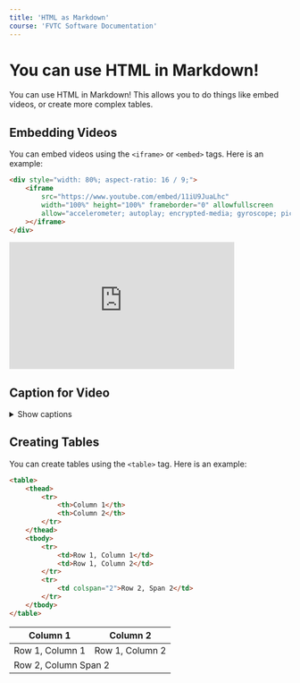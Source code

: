 ```yaml
---
title: 'HTML as Markdown'
course: 'FVTC Software Documentation'
---
```


# You can use HTML in Markdown!

You can use HTML in Markdown! This allows you to do things like embed videos, or create more complex tables.

## Embedding Videos

You can embed videos using the `<iframe>` or `<embed>` tags. Here is an example:

```html
<div style="width: 80%; aspect-ratio: 16 / 9;">
	<iframe
		src="https://www.youtube.com/embed/11iU9JuaLhc"
		width="100%" height="100%" frameborder="0" allowfullscreen
		allow="accelerometer; autoplay; encrypted-media; gyroscope; picture-in-picture"
	></iframe>
</div>
```

<div style="width: 80%; aspect-ratio: 16 / 9;">
	<iframe
		src="https://www.youtube.com/embed/11iU9JuaLhc"
		width="100%" height="100%" frameborder="0" allowfullscreen
		allow="accelerometer; autoplay; encrypted-media; gyroscope; picture-in-picture"
	></iframe>
</div>

## Caption for Video

<details>
<summary>Show captions</summary>
[Narrator] Technology is all around us.

It's part of our work and personal life.

If you love exploring the latest technology,
you can turn that passion into a high paying career.

One of the big things right now is that just our area has
so many openings for IT, kind of across the board.

Within the next three years, there's gonna be over 2,600
job openings just in our area.

[Narrator] At Fox Valley Tech, get the hands on skills you need
for a great career in Information Technology.

You'll be the problem solver who keeps things moving forward.

To find out how, visit fvtc.edu.
</details>

## Creating Tables

You can create tables using the `<table>` tag. Here is an example:

```html
<table>
	<thead>
		<tr>
			<th>Column 1</th>
			<th>Column 2</th>
		</tr>
	</thead>
	<tbody>
		<tr>
			<td>Row 1, Column 1</td>
			<td>Row 1, Column 2</td>
		</tr>
		<tr>
			<td colspan="2">Row 2, Span 2</td>
		</tr>
	</tbody>
</table>
```

<table>
	<thead>
		<tr>
			<th>Column 1</th>
			<th>Column 2</th>
		</tr>
	</thead>
	<tbody>
		<tr>
			<td>Row 1, Column 1</td>
			<td>Row 1, Column 2</td>
		</tr>
		<tr>
			<td colspan="2">Row 2, Column Span 2</td>
		</tr>
	</tbody>
</table>


